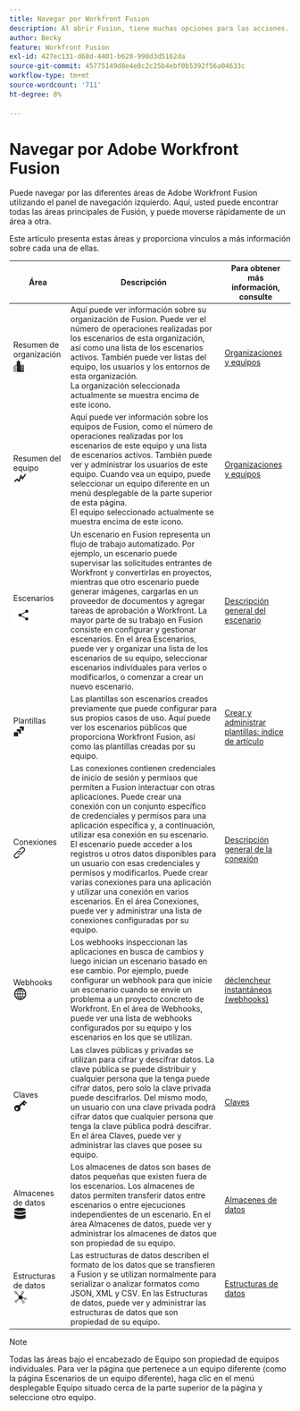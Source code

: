```yaml
---
title: Navegar por Workfront Fusion
description: Al abrir Fusion, tiene muchas opciones para las acciones. Este artículo le ayuda a comprender a dónde ir desde aquí.
author: Becky
feature: Workfront Fusion
exl-id: 427ec131-d68d-4401-b620-998d3d5162da
source-git-commit: 45775149d8e4e8c2c25b4ebf0b5392f56a04633c
workflow-type: tm+mt
source-wordcount: '711'
ht-degree: 8%

---
```


# Navegar por Adobe Workfront Fusion

Puede navegar por las diferentes áreas de Adobe Workfront Fusion utilizando el panel de navegación izquierdo. Aquí, usted puede encontrar todas las áreas principales de Fusión, y puede moverse rápidamente de un área a otra.

Este artículo presenta estas áreas y proporciona vínculos a más información sobre cada una de ellas.

| Área | Descripción | Para obtener más información, consulte |
|---|---|---|
| Resumen de organización <br> ![Icono de organización](assets/org-icon.png) | Aquí puede ver información sobre su organización de Fusion. Puede ver el número de operaciones realizadas por los escenarios de esta organización, así como una lista de los escenarios activos. También puede ver listas del equipo, los usuarios y los entornos de esta organización.<br>La organización seleccionada actualmente se muestra encima de este icono. | [Organizaciones y equipos](/help/workfront-fusion/set-up-and-manage-workfront-fusion/set-up-and-manage-orgs-and-teams/set-up-orgs-teams-and-users/org-and-team-overview.md) |
| Resumen del equipo <br> ![Icono de equipo](assets/team-icon.png) | Aquí puede ver información sobre los equipos de Fusion, como el número de operaciones realizadas por los escenarios de este equipo y una lista de escenarios activos. También puede ver y administrar los usuarios de este equipo. Cuando vea un equipo, puede seleccionar un equipo diferente en un menú desplegable de la parte superior de esta página.<br>El equipo seleccionado actualmente se muestra encima de este icono. | [Organizaciones y equipos](/help/workfront-fusion/set-up-and-manage-workfront-fusion/set-up-and-manage-orgs-and-teams/set-up-orgs-teams-and-users/org-and-team-overview.md) |
| Escenarios <br> ![Icono de escenarios](assets/scenarios-icon.png) | Un escenario en Fusion representa un flujo de trabajo automatizado. Por ejemplo, un escenario puede supervisar las solicitudes entrantes de Workfront y convertirlas en proyectos, mientras que otro escenario puede generar imágenes, cargarlas en un proveedor de documentos y agregar tareas de aprobación a Workfront. La mayor parte de su trabajo en Fusion consiste en configurar y gestionar escenarios. En el área Escenarios, puede ver y organizar una lista de los escenarios de su equipo, seleccionar escenarios individuales para verlos o modificarlos, o comenzar a crear un nuevo escenario. | [Descripción general del escenario](/help/workfront-fusion/get-started-with-fusion/understand-fusion/scenario-overview.md) |
| Plantillas <br> ![Icono de plantillas](assets/templates-icon.png) | Las plantillas son escenarios creados previamente que puede configurar para sus propios casos de uso. Aquí puede ver los escenarios públicos que proporciona Workfront Fusion, así como las plantillas creadas por su equipo. | [Crear y administrar plantillas: índice de artículo](/help/workfront-fusion/create-and-manage-templates/create-manage-templates-toc.md) |
| Conexiones <br> ![Icono de conexiones](assets/connections-icon.png) | Las conexiones contienen credenciales de inicio de sesión y permisos que permiten a Fusion interactuar con otras aplicaciones. Puede crear una conexión con un conjunto específico de credenciales y permisos para una aplicación específica y, a continuación, utilizar esa conexión en su escenario. El escenario puede acceder a los registros u otros datos disponibles para un usuario con esas credenciales y permisos y modificarlos. Puede crear varias conexiones para una aplicación y utilizar una conexión en varios escenarios. En el área Conexiones, puede ver y administrar una lista de conexiones configuradas por su equipo. | [Descripción general de la conexión](/help/workfront-fusion/get-started-with-fusion/understand-fusion/connection-overview.md) |
| Webhooks <br> ![Icono de Webhooks](assets/webhooks-icon.png) | Los webhooks inspeccionan las aplicaciones en busca de cambios y luego inician un escenario basado en ese cambio. Por ejemplo, puede configurar un webhook para que inicie un escenario cuando se envíe un problema a un proyecto concreto de Workfront. En el área de Webhooks, puede ver una lista de webhooks configurados por su equipo y los escenarios en los que se utilizan. | [déclencheur instantáneos (webhooks)](/help/workfront-fusion/references/modules/webhooks-reference.md) |
| Claves <br> ![Icono de claves](assets/keys-icon.png) | Las claves públicas y privadas se utilizan para cifrar y descifrar datos. La clave pública se puede distribuir y cualquier persona que la tenga puede cifrar datos, pero solo la clave privada puede descifrarlos. Del mismo modo, un usuario con una clave privada podrá cifrar datos que cualquier persona que tenga la clave pública podrá descifrar. En el área Claves, puede ver y administrar las claves que posee su equipo. | [Claves](/help/workfront-fusion/references/modules/keys.md) |
| Almacenes de datos <br> ![Icono de almacenes de datos](assets/data-store-icon.png) | Los almacenes de datos son bases de datos pequeñas que existen fuera de los escenarios. Los almacenes de datos permiten transferir datos entre escenarios o entre ejecuciones independientes de un escenario. En el área Almacenes de datos, puede ver y administrar los almacenes de datos que son propiedad de su equipo. | [Almacenes de datos](/help/workfront-fusion/create-scenarios/map-data/data-stores.md) |
| Estructuras de datos <br> ![Icono de estructuras de datos](assets/data-structure-icon.png) | Las estructuras de datos describen el formato de los datos que se transfieren a Fusion y se utilizan normalmente para serializar o analizar formatos como JSON, XML y CSV. En las Estructuras de datos, puede ver y administrar las estructuras de datos que son propiedad de su equipo. | [Estructuras de datos](/help/workfront-fusion/references/mapping-panel/data-types/data-structures.md) |

>[!NOTE]
>
>Todas las áreas bajo el encabezado de Equipo son propiedad de equipos individuales. Para ver la página que pertenece a un equipo diferente (como la página Escenarios de un equipo diferente), haga clic en el menú desplegable Equipo situado cerca de la parte superior de la página y seleccione otro equipo.

